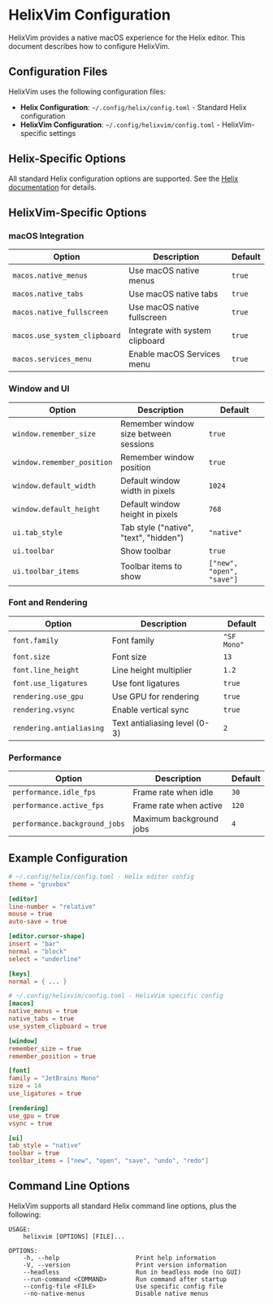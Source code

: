 # HelixVim Configuration

HelixVim provides a native macOS experience for the Helix editor. This document describes how to configure HelixVim.

## Configuration Files

HelixVim uses the following configuration files:

- **Helix Configuration**: `~/.config/helix/config.toml` - Standard Helix configuration
- **HelixVim Configuration**: `~/.config/helixvim/config.toml` - HelixVim-specific settings

## Helix-Specific Options

All standard Helix configuration options are supported. See the [Helix documentation](https://docs.helix-editor.com/configuration.html) for details.

## HelixVim-Specific Options

### macOS Integration

| Option | Description | Default |
|--------|-------------|---------|
| `macos.native_menus` | Use macOS native menus | `true` |
| `macos.native_tabs` | Use macOS native tabs | `true` |
| `macos.native_fullscreen` | Use macOS native fullscreen | `true` |
| `macos.use_system_clipboard` | Integrate with system clipboard | `true` |
| `macos.services_menu` | Enable macOS Services menu | `true` |

### Window and UI

| Option | Description | Default |
|--------|-------------|---------|
| `window.remember_size` | Remember window size between sessions | `true` |
| `window.remember_position` | Remember window position | `true` |
| `window.default_width` | Default window width in pixels | `1024` |
| `window.default_height` | Default window height in pixels | `768` |
| `ui.tab_style` | Tab style ("native", "text", "hidden") | `"native"` |
| `ui.toolbar` | Show toolbar | `true` |
| `ui.toolbar_items` | Toolbar items to show | `["new", "open", "save"]` |

### Font and Rendering

| Option | Description | Default |
|--------|-------------|---------|
| `font.family` | Font family | `"SF Mono"` |
| `font.size` | Font size | `13` |
| `font.line_height` | Line height multiplier | `1.2` |
| `font.use_ligatures` | Use font ligatures | `true` |
| `rendering.use_gpu` | Use GPU for rendering | `true` |
| `rendering.vsync` | Enable vertical sync | `true` |
| `rendering.antialiasing` | Text antialiasing level (0-3) | `2` |

### Performance

| Option | Description | Default |
|--------|-------------|---------|
| `performance.idle_fps` | Frame rate when idle | `30` |
| `performance.active_fps` | Frame rate when active | `120` |
| `performance.background_jobs` | Maximum background jobs | `4` |

## Example Configuration

```toml
# ~/.config/helix/config.toml - Helix editor config
theme = "gruvbox"

[editor]
line-number = "relative"
mouse = true
auto-save = true

[editor.cursor-shape]
insert = "bar"
normal = "block"
select = "underline"

[keys]
normal = { ... }
```

```toml
# ~/.config/helixvim/config.toml - HelixVim specific config
[macos]
native_menus = true
native_tabs = true
use_system_clipboard = true

[window]
remember_size = true
remember_position = true

[font]
family = "JetBrains Mono"
size = 14
use_ligatures = true

[rendering]
use_gpu = true
vsync = true

[ui]
tab_style = "native"
toolbar = true
toolbar_items = ["new", "open", "save", "undo", "redo"]
```

## Command Line Options

HelixVim supports all standard Helix command line options, plus the following:

```
USAGE:
    helixvim [OPTIONS] [FILE]...

OPTIONS:
    -h, --help                     Print help information
    -V, --version                  Print version information
    --headless                     Run in headless mode (no GUI)
    --run-command <COMMAND>        Run command after startup
    --config-file <FILE>           Use specific config file
    --no-native-menus              Disable native menus
```
